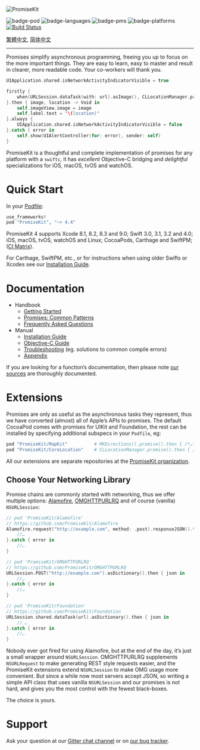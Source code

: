 ![PromiseKit](http://promisekit.org/public/img/logo-tight.png)

![badge-pod] ![badge-languages] ![badge-pms] ![badge-platforms] [![Build Status](https://travis-ci.org/mxcl/PromiseKit.svg?branch=master)](https://travis-ci.org/mxcl/PromiseKit)

[繁體中文](README.zh_Hant.md), [简体中文](README.zh_CN.md)

---

Promises simplify asynchronous programming, freeing you up to focus on the more
important things. They are easy to learn, easy to master and result in clearer,
more readable code. Your co-workers will thank you.

```swift
UIApplication.shared.isNetworkActivityIndicatorVisible = true

firstly {
    when(URLSession.dataTask(with: url).asImage(), CLLocationManager.promise())
}.then { image, location -> Void in
    self.imageView.image = image
    self.label.text = "\(location)"
}.always {
    UIApplication.shared.isNetworkActivityIndicatorVisible = false
}.catch { error in
    self.show(UIAlertController(for: error), sender: self)
}
```

PromiseKit is a thoughtful and complete implementation of promises for any
platform with a `swiftc`, it has *excellent* Objective-C bridging and
*delightful* specializations for iOS, macOS, tvOS and watchOS.

# Quick Start

In your [Podfile]:

```ruby
use_frameworks!
pod "PromiseKit", "~> 4.4"
```

PromiseKit 4 supports Xcode 8.1, 8.2, 8.3 and 9.0; Swift 3.0, 3.1, 3.2 and 4.0; iOS, macOS, tvOS, watchOS and Linux; CocoaPods, Carthage and SwiftPM; ([CI Matrix](https://travis-ci.org/mxcl/PromiseKit)).

For Carthage, SwiftPM, etc., or for instructions when using older Swifts or
Xcodes see our [Installation Guide](Documentation/Installation.md).

# Documentation

* Handbook
  * [Getting Started](Documentation/GettingStarted.md)
  * [Promises: Common Patterns](Documentation/CommonPatterns.md)
  * [Frequently Asked Questions](Documentation/FAQ.md)
* Manual
  * [Installation Guide](Documentation/Installation.md)
  * [Objective-C Guide](Documentation/ObjectiveC.md)
  * [Troubleshooting](Documentation/Troubleshooting.md) (eg. solutions to common compile errors)
  * [Appendix](Documentation/Appendix.md)

If you are looking for a function’s documentation, then please note
[our sources](Sources/) are thoroughly documented.

# Extensions

Promises are only as useful as the asynchronous tasks they represent, thus we
have converted (almost) all of Apple’s APIs to promises. The default CocoaPod
comes with promises for UIKit and Foundation, the rest can be installed by
specifying additional subspecs in your `Podfile`, eg:

```ruby
pod "PromiseKit/MapKit"          # MKDirections().promise().then { /*…*/ }
pod "PromiseKit/CoreLocation"    # CLLocationManager.promise().then { /*…*/ }
```

All our extensions are separate repositories at the [PromiseKit organization].

## Choose Your Networking Library

Promise chains are commonly started with networking, thus we offer multiple
options: [Alamofire], [OMGHTTPURLRQ] and of course (vanilla) `NSURLSession`:

```swift
// pod 'PromiseKit/Alamofire'
// https://github.com/PromiseKit/Alamofire
Alamofire.request("http://example.com", method: .post).responseJSON().then { json in
    //…
}.catch { error in
    //…
}

// pod 'PromiseKit/OMGHTTPURLRQ'
// https://github.com/PromiseKit/OMGHTTPURLRQ
URLSession.POST("http://example.com").asDictionary().then { json in
    //…
}.catch { error in
    //…
}

// pod 'PromiseKit/Foundation'
// https://github.com/PromiseKit/Foundation
URLSession.shared.dataTask(url).asDictionary().then { json in
    // …
}.catch { error in
    //…
}
```

Nobody ever got fired for using Alamofire, but at the end of the day, it’s
just a small wrapper around `NSURLSession`. OMGHTTPURLRQ supplements
`NSURLRequest` to make generating REST style requests easier, and the PromiseKit
extensions extend `NSURLSession` to make OMG usage more convenient. But since a
while now most servers accept JSON, so writing a simple API class that uses
vanilla `NSURLSession` and our promises is not hard, and gives you the most
control with the fewest black-boxes.

The choice is yours.

# Support

Ask your question at our [Gitter chat channel] or on [our bug tracker].


[badge-pod]: https://img.shields.io/cocoapods/v/PromiseKit.svg?label=version
[badge-pms]: https://img.shields.io/badge/supports-CocoaPods%20%7C%20Carthage%20%7C%20SwiftPM-green.svg
[badge-languages]: https://img.shields.io/badge/languages-Swift%20%7C%20ObjC-orange.svg
[badge-platforms]: https://img.shields.io/badge/platforms-macOS%20%7C%20iOS%20%7C%20watchOS%20%7C%20tvOS%20%7C%20Linux-lightgrey.svg
[badge-mit]: https://img.shields.io/badge/license-MIT-blue.svg
[OMGHTTPURLRQ]: https://github.com/mxcl/OMGHTTPURLRQ
[Alamofire]: http://alamofire.org
[PromiseKit organization]: https://github.com/PromiseKit
[Gitter chat channel]: https://gitter.im/mxcl/PromiseKit
[our bug tracker]: https://github.com/mxcl/PromiseKit/issues/new
[Podfile]: https://guides.cocoapods.org/syntax/podfile.html

